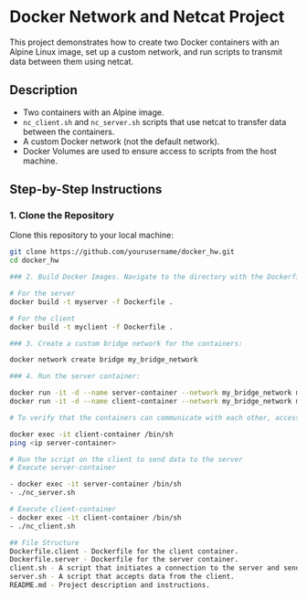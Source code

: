 # Docker Network and Netcat Project

This project demonstrates how to create two Docker containers with an Alpine Linux image, set up a custom network, and run scripts to transmit data between them using netcat.

## Description

- Two containers with an Alpine image.
- `nc_client.sh` and `nc_server.sh` scripts that use netcat to transfer data between the containers.
- A custom Docker network (not the default network).
- Docker Volumes are used to ensure access to scripts from the host machine.

## Step-by-Step Instructions

### 1. Clone the Repository

Clone this repository to your local machine:

```bash
git clone https://github.com/yourusername/docker_hw.git
cd docker_hw

### 2. Build Docker Images. Navigate to the directory with the Dockerfile and build the images for the server and the client.

# For the server
docker build -t myserver -f Dockerfile .

# For the client
docker build -t myclient -f Dockerfile .

### 3. Create a custom bridge network for the containers:

docker network create bridge my_bridge_network

### 4. Run the server container:

docker run -it -d --name server-container --network my_bridge_network myserver
docker run -it -d --name client-container --network my_bridge_network myserver

# To verify that the containers can communicate with each other, access the client containe. Inside the client container, you can test the connection to the server using ping or netcat or other tools.

docker exec -it client-container /bin/sh
ping <ip server-container>

# Run the script on the client to send data to the server
# Execute server-container

- docker exec -it server-container /bin/sh
- ./nc_server.sh

# Execute client-container
- docker exec -it client-container /bin/sh
- ./nc_client.sh

## File Structure
Dockerfile.client - Dockerfile for the client container.
Dockerfile.server - Dockerfile for the server container.
client.sh - A script that initiates a connection to the server and sends data.
server.sh - A script that accepts data from the client.
README.md - Project description and instructions.